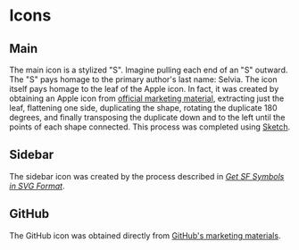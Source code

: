 # Icons

## Main

The main icon is a stylized "S". Imagine pulling each end of an "S" outward. The "S" pays homage to the primary author's last name: Selvia. The icon itself pays homage to the leaf of the Apple icon. In fact, it was created by obtaining an Apple icon from [official marketing material](https://developer.apple.com/apple-pay/marketing), extracting just the leaf, flattening one side, duplicating the shape, rotating the duplicate 180 degrees, and finally transposing the duplicate down and to the left until the points of each shape connected. This process was completed using [Sketch](https://www.sketch.com).

## Sidebar

The sidebar icon was created by the process described in [*Get SF Symbols in SVG Format*](/todo/get-sf-symbols-in-svg-format.md).

## GitHub

The GitHub icon was obtained directly from [GitHub's marketing materials](https://github.com/logos).
